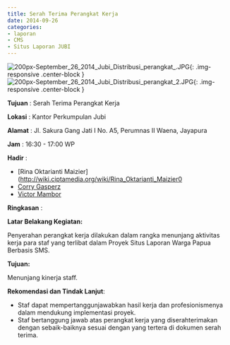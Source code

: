 ```yaml
---
title: Serah Terima Perangkat Kerja
date: 2014-09-26
categories:
- laporan
- CMS
- Situs Laporan JUBI
---
```


![200px-September_26_2014_Jubi_Distribusi_perangkat_.JPG](/uploads/200px-September_26_2014_Jubi_Distribusi_perangkat_.JPG){: .img-responsive .center-block }
![200px-September_26_2014_Jubi_Distribusi_perangkat_2.JPG](/uploads/200px-September_26_2014_Jubi_Distribusi_perangkat_2.JPG){: .img-responsive .center-block }

**Tujuan** : Serah Terima Perangkat Kerja

**Lokasi** : Kantor Perkumpulan Jubi

**Alamat** : Jl. Sakura Gang Jati I No. A5, Perumnas II Waena, Jayapura

**Jam** : 16:30 - 17:00 WP

**Hadir** : 
* [Rina Oktarianti Maizier](http://wiki.ciptamedia.org/wiki/Rina_Oktarianti_Maizier0
* [Corry Gasperz](http://wiki.ciptamedia.org/wiki/Corry_Gasperz)
* [Victor Mambor](http://wiki.ciptamedia.org/wiki/Victor_Mambor)

**Ringkasan** : 

**Latar Belakang Kegiatan:** 

Penyerahan perangkat kerja dilakukan dalam rangka menunjang aktivitas kerja para staf yang terlibat dalam Proyek Situs Laporan Warga Papua Berbasis SMS.

**Tujuan:** 

Menunjang kinerja staff.

**Rekomendasi dan Tindak Lanjut**:

* Staf dapat mempertanggunjawabkan hasil kerja dan profesionismenya dalam mendukung implementasi proyek.
* Staf bertanggung jawab atas perangkat kerja yang diserahterimakan dengan sebaik-baiknya sesuai dengan yang tertera di dokumen serah terima.
